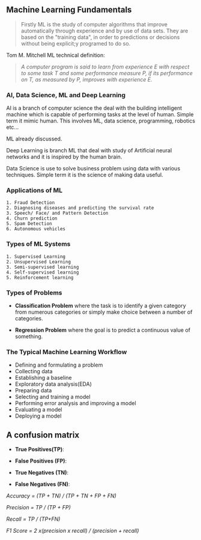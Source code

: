 ## Machine Learning Fundamentals

>Firstly ML is the study of computer algorithms that improve automatically through experience and by use of data sets. They are based on the "training data", in order to predictions or decisions without being explicit;y programed to do so.

Tom M. Mitchell ML technical definition:

> *A computer program is said to learn from experience E with respect to some task T and some performance measure P, if its performance on T, as measured by P, improves with experience E.*

### AI, Data Science, ML and Deep Learning

AI is a branch of computer science the deal with the building intelligent machine which  is capable of performing tasks at the level of human. Simple term it mimic human. This involves ML, data science, programming, robotics etc...

ML already discussed.

Deep Learning is branch ML that deal with study of Artificial neural networks and it is inspired by the human brain.


Data Science is use to solve business problem using data with various techniques. Simple term it is the science of making data useful.

### Applications of ML

    1. Fraud Detection
    2. Diagnosing diseases and predicting the survival rate
    3. Speech/ Face/ and Pattern Detection
    4. Churn prediction
    5. Spam Detection
    6. Autonomous vehicles

### Types of ML Systems
    
    1. Supervised Learning
    2. Unsupervised Learning
    3. Semi-supervised learning
    4. Self-supervised learning
    5. Reinforcement learning

### Types of Problems

* **Classification Problem** where the task is to identify a given category from numerous categories or simply make choice between a number of categories.

* **Regression Problem** where the goal is to predict a continuous value of something.

### The Typical Machine Learning Workflow

* Defining and formulating a problem
* Collecting data
* Establishing a baseline
* Exploratory data analysis(EDA)
* Preparing data
* Selecting and training a model
* Performing error analysis and improving a model
* Evaluating a model
* Deploying a model

## A confusion matrix

* **True Positives(TP)**:

* **False Positives (FP)**:

* **True Negatives (TN)**:

* **False Negatives (FN)**:


*Accuracy = (TP + TN) / (TP + TN + FP + FN)*

*Precision = TP / (TP + FP)*


*Recall = TP / (TP+FN)*


*F1 Score = 2 x(precision x recall) / (precision + recall)*
